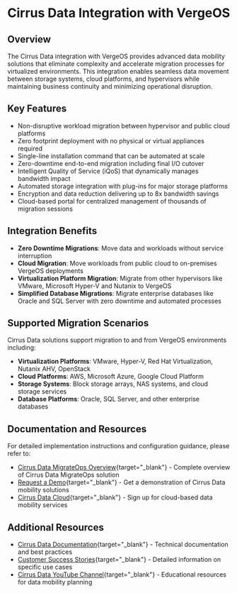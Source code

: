 # Cirrus Data Integration with VergeOS

## Overview

The Cirrus Data integration with VergeOS provides advanced data mobility solutions that eliminate complexity and accelerate migration processes for virtualized environments. This integration enables seamless data movement between storage systems, cloud platforms, and hypervisors while maintaining business continuity and minimizing operational disruption.

## Key Features

- Non-disruptive workload migration between hypervisor and public cloud platforms
- Zero footprint deployment with no physical or virtual appliances required
- Single-line installation command that can be automated at scale
- Zero-downtime end-to-end migration including final I/O cutover
- Intelligent Quality of Service (iQoS) that dynamically manages bandwidth impact
- Automated storage integration with plug-ins for major storage platforms
- Encryption and data reduction delivering up to 8x bandwidth savings
- Cloud-based portal for centralized management of thousands of migration sessions

## Integration Benefits

- **Zero Downtime Migrations**: Move data and workloads without service interruption
- **Cloud Migration**: Move workloads from public cloud to on-premises VergeOS deployments
- **Virtualization Platform Migration**: Migrate from other hypervisors like VMware, Microsoft Hyper-V and Nutanix to VergeOS
- **Simplified Database Migrations**: Migrate enterprise databases like Oracle and SQL Server with zero downtime and automated processes

## Supported Migration Scenarios

Cirrus Data solutions support migration to and from VergeOS environments including:

- **Virtualization Platforms**: VMware, Hyper-V, Red Hat Virtualization, Nutanix AHV, OpenStack
- **Cloud Platforms**: AWS, Microsoft Azure, Google Cloud Platform
- **Storage Systems**: Block storage arrays, NAS systems, and cloud storage services
- **Database Platforms**: Oracle, SQL Server, and other enterprise databases

## Documentation and Resources

For detailed implementation instructions and configuration guidance, please refer to:

- [Cirrus Data MigrateOps Overview](https://cirrusdata.com/migrateops){target="_blank"} - Complete overview of Cirrus Data MigrateOps solution
- [Request a Demo](https://action.cirrusdata.com/data-migration-demo){target="_blank"} - Get a demonstration of Cirrus Data mobility solutions
- [Cirrus Data Cloud](https://cloud.cirrusdata.com){target="_blank"} - Sign up for cloud-based data mobility services

## Additional Resources

- [Cirrus Data Documentation](https://customer.cirrusdata.com){target="_blank"} - Technical documentation and best practices
- [Customer Success Stories](https://cirrusdata.com/success-stories){target="_blank"} - Detailed information on specific use cases
- [Cirrus Data YouTube Channel](https://www.youtube.com/@CirrusData){target="_blank"} - Educational resources for data mobility planning
